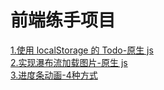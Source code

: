 # 前端练手项目

[1.使用 localStorage 的 Todo-原生 js](https://github.com/Askorter/WebPractice/tree/master/todo-local)  
[2.实现瀑布流加载图片-原生 js](https://github.com/Askorter/WebPractice/tree/master/waterfall)   
[3.进度条动画-4种方式](https://github.com/Askorter/WebPractice/tree/master/progress-bar)   
